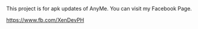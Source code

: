 This project is for apk updates of AnyMe.
You can visit my Facebook Page.

https://www.fb.com/XenDevPH

